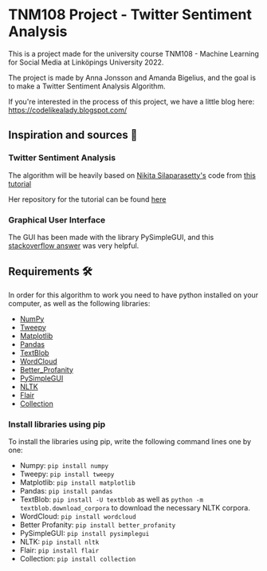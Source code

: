 # TNM108 Project - Twitter Sentiment Analysis
This is a project made for the university course TNM108 - Machine Learning for Social Media at Linköpings University 2022. 

The project is made by Anna Jonsson and Amanda Bigelius, and the goal is to make a Twitter Sentiment Analysis Algorithm.

If you're interested in the process of this project, we have a little blog here: https://codelikealady.blogspot.com/ 

## Inspiration and sources :brain:
### Twitter Sentiment Analysis
The algorithm will be heavily based on [Nikita Silaparasetty's](https://github.com/nikitasilaparasetty) code from [this tutorial](https://medium.com/@nikitasilaparasetty/twitter-sentiment-analysis-for-data-science-using-python-in-2022-6d5e43f6fa6e)


Her repository for the tutorial can be found [here](https://github.com/nikitasilaparasetty/Twitter-Sentiment-Analysis-Projects-2022-)

### Graphical User Interface
The GUI has been made with the library PySimpleGUI, and this [stackoverflow answer](https://stackoverflow.com/a/66537814) was very helpful.

## Requirements :hammer_and_wrench:
In order for this algorithm to work you need to have python installed on your computer, as well as the following libraries:
- [NumPy](https://numpy.org/)
- [Tweepy](https://www.tweepy.org/)
- [Matplotlib](https://matplotlib.org/)
- [Pandas](https://pandas.pydata.org/)
- [TextBlob](https://textblob.readthedocs.io/en/dev/index.html)
- [WordCloud](http://amueller.github.io/word_cloud/)
- [Better_Profanity](https://github.com/snguyenthanh/better_profanity)
- [PySimpleGUI](https://www.pysimplegui.org/en/latest/)
- [NLTK](https://www.nltk.org/index.html)
- [Flair](https://github.com/flairNLP/flair)
- [Collection](https://docs.python.org/3/library/collections.html#)

### Install libraries using pip
To install the libraries using pip, write the following command lines one by one:

- Numpy: ```pip install numpy```
- Tweepy: ```pip install tweepy```
- Matplotlib: ```pip install matplotlib```
- Pandas: ```pip install pandas```
- TextBlob: ``` pip install -U textblob ``` as well as ```python -m textblob.download_corpora``` to download the necessary NLTK corpora.
- WordCloud: ```pip install wordcloud```
- Better Profanity: ```pip install better_profanity```
- PySimpleGUI: ```pip install pysimplegui```
- NLTK: ```pip install nltk```
- Flair: ```pip install flair```
- Collection: ```pip install collection```